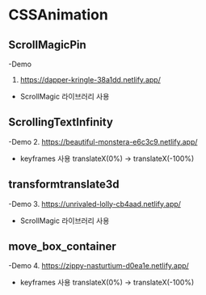 # CSSAnimation

## ScrollMagicPin
-Demo
  1. https://dapper-kringle-38a1dd.netlify.app/
  - ScrollMagic 라이브러리 사용
  
## ScrollingTextInfinity
-Demo
  2. https://beautiful-monstera-e6c3c9.netlify.app/
   - keyframes 사용 translateX(0%) -> translateX(-100%)
  
## transformtranslate3d
-Demo
  3. https://unrivaled-lolly-cb4aad.netlify.app/
  - ScrollMagic 라이브러리 사용
  
## move_box_container
 -Demo
   4. https://zippy-nasturtium-d0ea1e.netlify.app/
   - keyframes 사용 translateX(0%) -> translateX(-100%)
